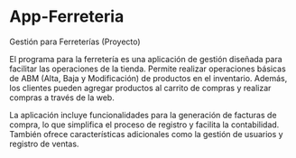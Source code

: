 # App-Ferreteria
Gestión para Ferreterías (Proyecto)


El programa para la ferretería es una aplicación de gestión diseñada para facilitar las operaciones de la tienda. Permite realizar operaciones básicas de ABM (Alta, Baja y Modificación) de productos en el inventario. Además, los clientes pueden agregar productos al carrito de compras y realizar compras a través de la web.

La aplicación incluye funcionalidades para la generación de facturas de compra, lo que simplifica el proceso de registro y facilita la contabilidad. También ofrece características adicionales como la gestión de usuarios y registro de ventas.
